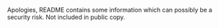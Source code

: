 Apologies, README contains some information which can possibly be a security risk. Not included in public copy.

